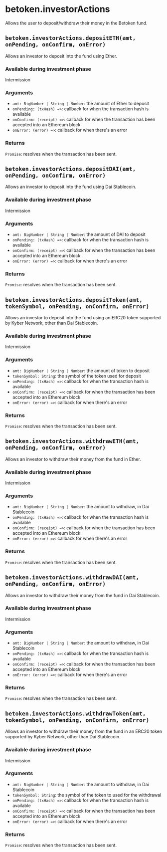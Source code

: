 # betoken.investorActions
Allows the user to deposit/withdraw their money in the Betoken fund.

## `betoken.investorActions.depositETH(amt, onPending, onConfirm, onError)`
Allows an investor to deposit into the fund using Ether.

### Available during investment phase
Intermission

### Arguments
- `amt: BigNumber | String | Number`: the amount of Ether to deposit
- `onPending: (txHash) =>`: callback for when the transaction hash is available
- `onConfirm: (receipt) =>`: callback for when the transaction has been accepted into an Ethereum block
- `onError: (error) =>`: callback for when there's an error

### Returns
`Promise`: resolves when the transaction has been sent.


## `betoken.investorActions.depositDAI(amt, onPending, onConfirm, onError)`
Allows an investor to deposit into the fund using Dai Stablecoin.

### Available during investment phase
Intermission

### Arguments
- `amt: BigNumber | String | Number`: the amount of DAI to deposit
- `onPending: (txHash) =>`: callback for when the transaction hash is available
- `onConfirm: (receipt) =>`: callback for when the transaction has been accepted into an Ethereum block
- `onError: (error) =>`: callback for when there's an error

### Returns
`Promise`: resolves when the transaction has been sent.

## `betoken.investorActions.depositToken(amt, tokenSymbol, onPending, onConfirm, onError)`
Allows an investor to deposit into the fund using an ERC20 token supported by Kyber Network, other than Dai Stablecoin.

### Available during investment phase
Intermission

### Arguments
- `amt: BigNumber | String | Number`: the amount of token to deposit
- `tokenSymbol: String`: the symbol of the token used for deposit
- `onPending: (txHash) =>`: callback for when the transaction hash is available
- `onConfirm: (receipt) =>`: callback for when the transaction has been accepted into an Ethereum block
- `onError: (error) =>`: callback for when there's an error

### Returns
`Promise`: resolves when the transaction has been sent.


## `betoken.investorActions.withdrawETH(amt, onPending, onConfirm, onError)`
Allows an investor to withdraw their money from the fund in Ether.

### Available during investment phase
Intermission

### Arguments
- `amt: BigNumber | String | Number`: the amount to withdraw, in Dai Stablecoin
- `onPending: (txHash) =>`: callback for when the transaction hash is available
- `onConfirm: (receipt) =>`: callback for when the transaction has been accepted into an Ethereum block
- `onError: (error) =>`: callback for when there's an error

### Returns
`Promise`: resolves when the transaction has been sent.


## `betoken.investorActions.withdrawDAI(amt, onPending, onConfirm, onError)`
Allows an investor to withdraw their money from the fund in Dai Stablecoin.

### Available during investment phase
Intermission

### Arguments
- `amt: BigNumber | String | Number`: the amount to withdraw, in Dai Stablecoin
- `onPending: (txHash) =>`: callback for when the transaction hash is available
- `onConfirm: (receipt) =>`: callback for when the transaction has been accepted into an Ethereum block
- `onError: (error) =>`: callback for when there's an error

### Returns
`Promise`: resolves when the transaction has been sent.


## `betoken.investorActions.withdrawToken(amt, tokenSymbol, onPending, onConfirm, onError)`
Allows an investor to withdraw their money from the fund in an ERC20 token supported by Kyber Network, other than Dai Stablecoin.

### Available during investment phase
Intermission

### Arguments
- `amt: BigNumber | String | Number`: the amount to withdraw, in Dai Stablecoin
- `tokenSymbol: String`: the symbol of the token to used for the withdrawal
- `onPending: (txHash) =>`: callback for when the transaction hash is available
- `onConfirm: (receipt) =>`: callback for when the transaction has been accepted into an Ethereum block
- `onError: (error) =>`: callback for when there's an error

### Returns
`Promise`: resolves when the transaction has been sent.